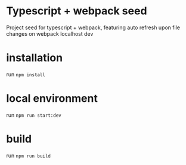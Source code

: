 # Typescript + webpack seed
Project seed for typescript + webpack, featuring auto refresh upon file changes on
webpack localhost dev

# installation
run `npm install`

# local environment
run `npm run start:dev`

# build
run `npm run build`
